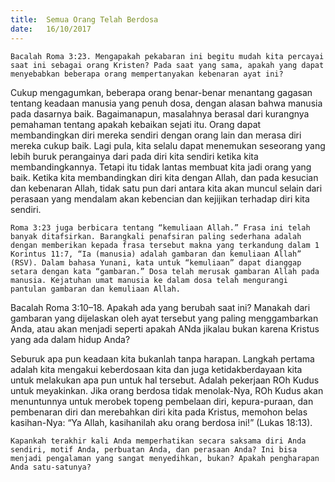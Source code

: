 ```yaml
---
title:  Semua Orang Telah Berdosa
date:   16/10/2017
---
```


`Bacalah Roma 3:23. Mengapakah pekabaran ini begitu mudah kita percayai saat ini sebagai orang Kristen? Pada saat yang sama, apakah yang dapat menyebabkan beberapa orang mempertanyakan kebenaran ayat ini?`

Cukup mengagumkan, beberapa orang benar-benar menantang gagasan tentang keadaan manusia yang penuh dosa, dengan alasan bahwa manusia pada dasarnya baik. Bagaimanapun, masalahnya berasal dari kurangnya pemahaman tentang apakah kebaikan sejati itu. Orang dapat membandingkan diri mereka sendiri dengan orang lain dan merasa diri mereka cukup baik. Lagi pula, kita selalu dapat menemukan seseorang yang lebih buruk perangainya dari pada diri kita sendiri ketika kita membandingkannya. Tetapi itu tidak lantas membuat kita jadi orang yang baik. Ketika kita membandingkan diri kita dengan Allah, dan pada kesucian dan kebenaran Allah, tidak satu pun dari antara kita akan muncul selain dari perasaan yang mendalam akan kebencian dan kejijikan terhadap diri kita sendiri.

`Roma 3:23 juga berbicara tentang “kemuliaan Allah.” Frasa ini telah banyak ditafsirkan. Barangkali penafsiran paling sederhana adalah dengan memberikan kepada frasa tersebut makna yang terkandung dalam 1 Korintus 11:7, “Ia (manusia) adalah gambaran dan kemuliaan Allah” (RSV). Dalam bahasa Yunani, kata untuk “kemuliaan” dapat dianggap setara dengan kata “gambaran.” Dosa telah merusak gambaran Allah pada manusia. Kejatuhan umat manusia ke dalam dosa telah mengurangi pantulan gambaran dan kemuliaan Allah.`

Bacalah Roma 3:10–18. Apakah ada yang berubah saat ini? Manakah dari gambaran yang dijelaskan oleh ayat tersebut yang paling menggambarkan Anda, atau akan menjadi seperti apakah ANda jikalau bukan karena Kristus yang ada dalam hidup Anda?

Seburuk apa pun keadaan kita bukanlah tanpa harapan. Langkah pertama adalah kita mengakui keberdosaan kita dan juga ketidakberdayaan kita untuk melakukan apa pun untuk hal tersebut. Adalah pekerjaan ROh Kudus untuk meyakinkan. Jika orang berdosa tidak menolak-Nya, ROh Kudus akan menuntunnya untuk merobek topeng pembelaan diri, kepura-puraan, dan pembenaran diri dan merebahkan diri kita pada Kristus, memohon belas kasihan-Nya: “Ya Allah, kasihanilah aku orang berdosa ini!” (Lukas 18:13).

`Kapankah terakhir kali Anda memperhatikan secara saksama diri Anda sendiri, motif Anda, perbuatan Anda, dan perasaan Anda? Ini bisa menjadi pengalaman yang sangat menyedihkan, bukan? Apakah pengharapan Anda satu-satunya?`
